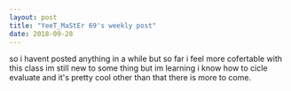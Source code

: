 ```yaml
---
layout: post
title: "YeeT_MaStEr 69's weekly post"
date: 2018-09-28
---
```


so i havent posted anything in a while but so far i feel more cofertable with this class im still new to some thing but im learning i know how to cicle evaluate and it's pretty cool other than that there is more to come.
